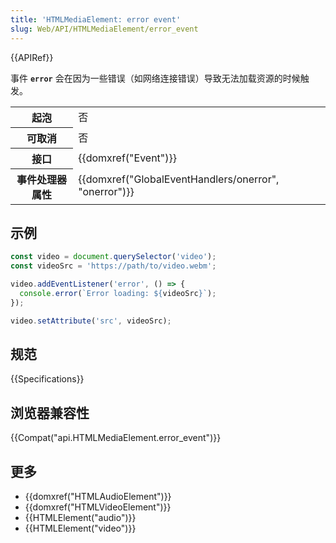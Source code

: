 ```yaml
---
title: 'HTMLMediaElement: error event'
slug: Web/API/HTMLMediaElement/error_event
---
```

{{APIRef}}

事件 **`error`** 会在因为一些错误（如网络连接错误）导致无法加载资源的时候触发。

<table class="properties">
  <tbody>
    <tr>
      <th scope="row">起泡</th>
      <td>否</td>
    </tr>
    <tr>
      <th scope="row">可取消</th>
      <td>否</td>
    </tr>
    <tr>
      <th scope="row">接口</th>
      <td>{{domxref("Event")}}</td>
    </tr>
    <tr>
      <th scope="row">事件处理器属性</th>
      <td>
        {{domxref("GlobalEventHandlers/onerror", "onerror")}}
      </td>
    </tr>
  </tbody>
</table>

## 示例

```js
const video = document.querySelector('video');
const videoSrc = 'https://path/to/video.webm';

video.addEventListener('error', () => {
  console.error(`Error loading: ${videoSrc}`);
});

video.setAttribute('src', videoSrc);
```

## 规范

{{Specifications}}

## 浏览器兼容性

{{Compat("api.HTMLMediaElement.error_event")}}

## 更多

- {{domxref("HTMLAudioElement")}}
- {{domxref("HTMLVideoElement")}}
- {{HTMLElement("audio")}}
- {{HTMLElement("video")}}
